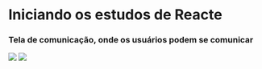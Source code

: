 <h1>Iniciando os estudos de Reacte</h1>

<h3>Tela de comunicação, onde os usuários podem se comunicar</h3>

<img src="https://github.com/KevinSoffa/imagens/blob/main/react%20-%20kevin.png">
<img src="https://github.com/KevinSoffa/imagens/blob/main/react%202-%20kevin.png">

